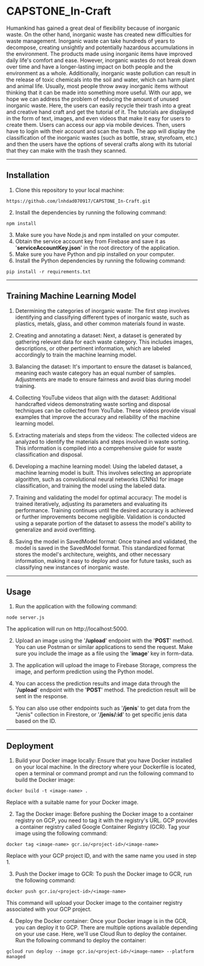 # CAPSTONE_In-Craft

Humankind has gained a great deal of flexibility because of inorganic waste. On the other hand, inorganic waste has created new difficulties for waste management. Inorganic waste can take hundreds of years to decompose, creating unsightly and potentially hazardous accumulations in the environment. The products made using inorganic items have improved daily life's comfort and ease. However, inorganic wastes do not break down over time and have a longer-lasting impact on both people and the environment as a whole. Additionally, inorganic waste pollution can result in the release of toxic chemicals into the soil and water, which can harm plant and animal life. Usually, most people throw away inorganic items without thinking that it can be made into something more useful. With our app, we hope we can address the problem of reducing the amount of unused inorganic waste. Here, the users can easily recycle their trash into a great and creative hand craft and get the tutorial of it. The tutorials are displayed in the form of text, images, and even videos that make it easy for users to create them. Users can access our app via mobile devices. Then, users have to login with their account and scan the trash. The app will display the classification of the inorganic wastes (such as bottle, straw, styrofoam, etc.) and then the users have the options of several crafts along with its tutorial that they can make with the trash they scanned.

___
## Installation

1. Clone this repository to your local machine: 
```
https://github.com/lnhdad070917/CAPSTONE_In-Craft.git
```
2. Install the dependencies by running the following command:
```
npm install
```
3. Make sure you have Node.js and npm installed on your computer.
4. Obtain the service account key from Firebase and save it as '**serviceAccountKey.json**' in the root directory of the application.
6. Make sure you have Python and pip installed on your computer.
7. Install the Python dependencies by running the following command:
```
pip install -r requirements.txt
```

___
## Training Machine Learning Model
1. Determining the categories of inorganic waste: The first step involves identifying and classifying different types of inorganic waste, such as plastics, metals, glass, and other common materials found in waste.

2. Creating and annotating a dataset: Next, a dataset is generated by gathering relevant data for each waste category. This includes images, descriptions, or other pertinent information, which are labeled accordingly to train the machine learning model.

3. Balancing the dataset: It's important to ensure the dataset is balanced, meaning each waste category has an equal number of samples. Adjustments are made to ensure fairness and avoid bias during model training.

4. Collecting YouTube videos that align with the dataset: Additional handcrafted videos demonstrating waste sorting and disposal techniques can be collected from YouTube. These videos provide visual examples that improve the accuracy and reliability of the machine learning model.

5. Extracting materials and steps from the videos: The collected videos are analyzed to identify the materials and steps involved in waste sorting. This information is compiled into a comprehensive guide for waste classification and disposal.

6. Developing a machine learning model: Using the labeled dataset, a machine learning model is built. This involves selecting an appropriate algorithm, such as convolutional neural networks (CNNs) for image classification, and training the model using the labeled data.

7. Training and validating the model for optimal accuracy: The model is trained iteratively, adjusting its parameters and evaluating its performance. Training continues until the desired accuracy is achieved or further improvements become negligible. Validation is conducted using a separate portion of the dataset to assess the model's ability to generalize and avoid overfitting.

8. Saving the model in SavedModel format: Once trained and validated, the model is saved in the SavedModel format. This standardized format stores the model's architecture, weights, and other necessary information, making it easy to deploy and use for future tasks, such as classifying new instances of inorganic waste.
___
## Usage

1. Run the application with the following command:
```
node server.js
``` 
The application will run on http://localhost:5000.

2. Upload an image using the '**/upload**' endpoint with the '**POST**' method. You can use Postman or similar applications to send the request. Make sure you include the image as a file using the '**image**' key in form-data.

3. The application will upload the image to Firebase Storage, compress the image, and perform prediction using the Python model.

4. You can access the prediction results and image data through the '**/upload**' endpoint with the '**POST**' method. The prediction result will be sent in the response.

5. You can also use other endpoints such as '**/jenis**' to get data from the "Jenis" collection in Firestore, or '**/jenis/:id**' to get specific jenis data based on the ID.

___
## Deployment

1. Build your Docker image locally: Ensure that you have Docker installed on your local machine. In the directory where your Dockerfile is located, open a terminal or command prompt and run the following command to build the Docker image:
```
docker build -t <image-name> .
``` 
Replace <image-name> with a suitable name for your Docker image.
  
2. Tag the Docker image: Before pushing the Docker image to a container registry on GCP, you need to tag it with the registry's URL. GCP provides a container registry called Google Container Registry (GCR). Tag your image using the following command:
```
docker tag <image-name> gcr.io/<project-id>/<image-name>
``` 
Replace <project-id> with your GCP project ID, and <image-name> with the same name you used in step 1.
  
3. Push the Docker image to GCR: To push the Docker image to GCR, run the following command:
```
docker push gcr.io/<project-id>/<image-name>
```
This command will upload your Docker image to the container registry associated with your GCP project.

4. Deploy the Docker container: Once your Docker image is in the GCR, you can deploy it to GCP. There are multiple options available depending on your use case. Here, we'll use Cloud Run to deploy the container. Run the following command to deploy the container:
```
gcloud run deploy --image gcr.io/<project-id>/<image-name> --platform managed
```
